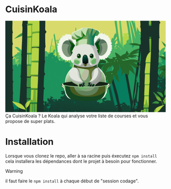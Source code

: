 # CuisinKoala
![page accueil.svg](src%2Fassets%2Fpage%20accueil.svg)
Ça CuisinKoala ? Le Koala qui analyse votre liste de courses et vous propose de super plats.

# Installation 
Lorsque vous clonez le repo, aller à sa racine puis éxecutez `npm install` cela installera les dépendances dont le projet à besoin pour fonctionner.
> [!WARNING]  
> il faut faire le `npm install` à chaque début de "session codage".
